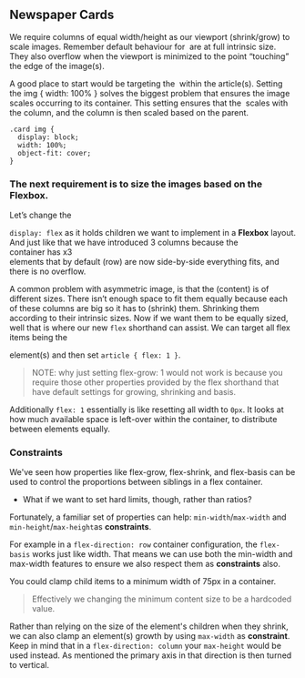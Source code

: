 ## Newspaper Cards

We require columns of equal width/height as our viewport (shrink/grow) to scale images. Remember default behaviour for <img> are at full intrinsic size. They also overflow when the viewport is minimized to the point “touching” the edge of the image(s).

A good place to start would be targeting the <img> within the article(s). Setting the img { width: 100% } solves the biggest problem that ensures the image scales occurring to its container. This setting ensures that the <img> scales with the column, and the column is then scaled based on the parent.

```
.card img {
  display: block;
  width: 100%;
  object-fit: cover;
}
```

### The next requirement is to size the images based on the Flexbox.

Let’s change the <main> `display: flex` as it holds children we want to implement in a **Flexbox** layout. And just like that we have introduced 3 columns because the <main> container has x3 <article> elements that by default (row) are now side-by-side everything fits, and there is no overflow.

A common problem with asymmetric image, is that the (content) is of different sizes. There isn’t enough space to fit them equally because each of these columns are big so it has to (shrink) them. Shrinking them according to their intrinsic sizes. Now if we want them to be equally sized, well that is where our new `flex` shorthand can assist. We can target all flex items being the <article> element(s) and then set `article { flex: 1 }`.

> NOTE: why just setting flex-grow: 1 would not work is because you require those other properties provided by the flex shorthand that have default settings for growing, shrinking and basis.

Additionally `flex: 1` essentially is like resetting all width to `0px`. It looks at how much available space is left-over within the container, to distribute between elements equally.

### Constraints

We've seen how properties like flex-grow, flex-shrink, and flex-basis can be used to control the proportions between siblings in a flex container.

- What if we want to set hard limits, though, rather than ratios?

Fortunately, a familiar set of properties can help: `min-width`/`max-width` and `min-height`/`max-height`as **constraints**.

For example in a `flex-direction: row` container configuration, the `flex-basis` works just like width. That means we can use both the min-width and max-width features to ensure we also respect them as **constraints** also.

You could clamp child items to a minimum width of 75px in a container.

> Effectively we changing the minimum content size to be a hardcoded value.

Rather than relying on the size of the element's children when they shrink, we can also clamp an element(s) growth by using `max-width` as **constraint**. Keep in mind that in a `flex-direction: column` your `max-height` would be used instead. As mentioned the primary axis in that direction is then turned to vertical.

